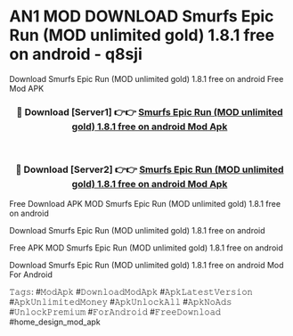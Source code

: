 # AN1 MOD DOWNLOAD Smurfs Epic Run (MOD unlimited gold) 1.8.1 free on android - q8sji
Download Smurfs Epic Run (MOD unlimited gold) 1.8.1 free on android Free Mod APK

<div align="center">
<h3>🔴 Download [Server1] 👉👉 <a href="https://apk-comot.site?title=Smurfs_Epic_Run_(MOD_unlimited_gold)_1.8.1_free_on_android">Smurfs Epic Run (MOD unlimited gold) 1.8.1 free on android Mod Apk</a></h3><br>

<h3>🔴 Download [Server2] 👉👉 <a href="https://apk-comot.site?title=Smurfs_Epic_Run_(MOD_unlimited_gold)_1.8.1_free_on_android">Smurfs Epic Run (MOD unlimited gold) 1.8.1 free on android Mod Apk</a></h3>
</div>


Free Download APK MOD Smurfs Epic Run (MOD unlimited gold) 1.8.1 free on android

Download Smurfs Epic Run (MOD unlimited gold) 1.8.1 free on android 

Free APK MOD Smurfs Epic Run (MOD unlimited gold) 1.8.1 free on android 

Download Smurfs Epic Run (MOD unlimited gold) 1.8.1 free on android Mod For Android

𝚃𝚊𝚐𝚜: #𝙼𝚘𝚍𝙰𝚙𝚔 #𝙳𝚘𝚠𝚗𝚕𝚘𝚊𝚍𝙼𝚘𝚍𝙰𝚙𝚔 #𝙰𝚙𝚔𝙻𝚊𝚝𝚎𝚜𝚝𝚅𝚎𝚛𝚜𝚒𝚘𝚗 #𝙰𝚙𝚔𝚄𝚗𝚕𝚒𝚖𝚒𝚝𝚎𝚍𝙼𝚘𝚗𝚎𝚢 #𝙰𝚙𝚔𝚄𝚗𝚕𝚘𝚌𝚔𝙰𝚕𝚕 #𝙰𝚙𝚔𝙽𝚘𝙰𝚍𝚜 #𝚄𝚗𝚕𝚘𝚌𝚔𝙿𝚛𝚎𝚖𝚒𝚞𝚖 #𝙵𝚘𝚛𝙰𝚗𝚍𝚛𝚘𝚒𝚍 #𝙵𝚛𝚎𝚎𝙳𝚘𝚠𝚗𝚕𝚘𝚊𝚍 #home_design_mod_apk